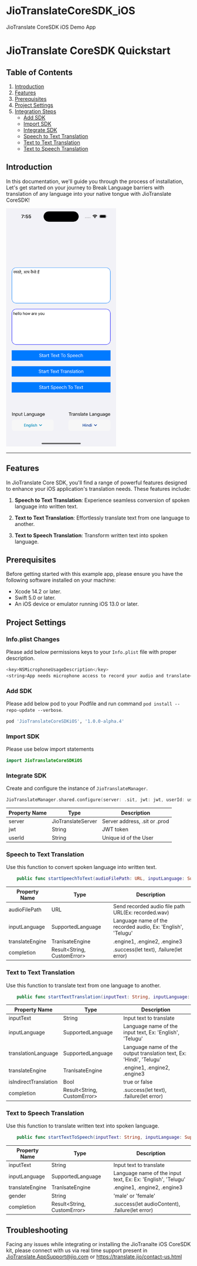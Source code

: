 # JioTranslateCoreSDK_iOS
JioTranslate CoreSDK iOS Demo App

# JioTranslate CoreSDK Quickstart

## Table of Contents

1. [Introduction](#introduction)
2. [Features](#features)
3. [Prerequisites](#prerequisites)
4. [Project Settings](#project-settings)
5. [Integration Steps](#integration-steps)
   - [Add SDK](#add-sdk)
   - [Import SDK](#import-sdk)
   - [Integrate SDK](#integrate-sdk)
   - [Speech to Text Translation](#speech-to-text-translation)
   - [Text to Text Translation](#text-to-text-translation)
   - [Text to Speech Translation](#text-to-speech-translation)

## Introduction

In this documentation, we'll guide you through the process of installation, Let's get started on your journey to Break Language barriers with translation of any language into your native tongue with JioTranslate CoreSDK!

<img src="./images/sampleApp.png" alt="image info" width="300" height="650">

---

## Features

In JioTranslate Core SDK, you'll find a range of powerful features designed to enhance your iOS application's translation needs. These features include:

1. **Speech to Text Translation**: Experience seamless conversion of spoken language into written text.

2. **Text to Text Translation**: Effortlessly translate text from one language to another.

3. **Text to Speech Translation**: Transform written text into spoken language.

## Prerequisites

Before getting started with this example app, please ensure you have the following software installed on your machine:

- Xcode 14.2 or later.
- Swift 5.0 or later.
- An iOS device or emulator running iOS 13.0 or later.

## Project Settings

### Info.plist Changes

Please add below permissions keys to your `Info.plist` file with proper description.

```swift
<key>NSMicrophoneUsageDescription</key>
<string>App needs microphone access to record your audio and translate</string>
```

### Add SDK

Please add below pod to your Podfile and run command `pod install --repo-update --verbose`.

```ruby
pod 'JioTranslateCoreSDKiOS', '1.0.0-alpha.4'
```

### Import SDK

Please use below import statements

```swift
import JioTranslateCoreSDKiOS
```

### Integrate SDK

Create and configure the instance of `JioTranslateManager`. 

```swift
JioTranslateManager.shared.configure(server: .sit, jwt: jwt, userId: userId)
```

| Property Name | Type  | Description  |
| ------- | --- | --- |
| server | JioTranslateServer | Server address, .sit or .prod |
| jwt | String | JWT token |
| userId | String | Unique id of the User |

### Speech to Text Translation

Use this function to convert spoken language into written text.

```swift
    public func startSpeechToText(audioFilePath: URL, inputLanguage: SupportedLanguage, translateEngine: TranlsateEngine? = nil, completion: @escaping (Result<String, CustomError>) -> Void)
```

| Property Name | Type  | Description  |
| ------- | --- | --- |
| audioFilePath | URL | Send recorded audio file path URL(Ex: recorded.wav) |
| inputLanguage | SupportedLanguage | Language name of the recorded audio, Ex: 'English', 'Telugu' |
| translateEngine | TranlsateEngine | .engine1, .engine2, .engine3 |
| completion | Result<String, CustomError> | .success(let text), .failure(let error) |

### Text to Text Translation

Use this function to translate text from one language to another.

```swift
    public func startTextTranslation(inputText: String, inputLanguage: SupportedLanguage, translationLanguage: SupportedLanguage, translateEngine: TranlsateEngine? = nil, isIndirectTranslation: Bool = false, completion: @escaping (Result<String, CustomError>) -> Void) 
```

| Property Name | Type  | Description  |
| ------- | --- | --- |
| inputText | String | Input text to translate |
| inputLanguage | SupportedLanguage | Language name of the input text, Ex: 'English', 'Telugu' |
| translationLanguage | SupportedLanguage | Language name of the output translation text, Ex: 'Hindi', 'Telugu' |
| translateEngine | TranlsateEngine | .engine1, .engine2, .engine3 |
| isIndirectTranslation | Bool | true or false |
| completion | Result<String, CustomError> | .success(let text), .failure(let error) |


### Text to Speech Translation

Use this function to translate written text into spoken language.

```swift
    public func startTextToSpeech(inputText: String, inputLanguage: SupportedLanguage, translateEngine: TranlsateEngine? = nil, gender: Gender, completion: @escaping (Result<String, CustomError>) -> Void)
```

| Property Name | Type  | Description  |
| ------- | --- | --- |
| inputText | String | Input text to translate |
| inputLanguage | SupportedLanguage | Language name of the input text, Ex: Ex: 'English', 'Telugu' |
| translateEngine | TranlsateEngine | .engine1, .engine2, .engine3 |
| gender | String | 'male' or 'female' |
| completion | Result<String, CustomError> | .success(let audioContent), .failure(let error) |

## Troubleshooting

Facing any issues while integrating or installing the JioTranalte iOS CoreSDK kit, please connect with us via real time support present in JioTranslate.AppSupport@jio.com or https://translate.jio/contact-us.html
